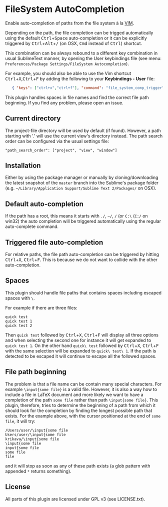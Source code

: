 # FileSystem AutoCompletion #

Enable auto-completion of paths from the file system à la [VIM](http://vimdoc.sourceforge.net/htmldoc/insert.html#i_CTRL-X_CTRL-F).

Depending on the path, the file completion can be trigged automatically using the default <kbd>Ctrl</kbd>+<kbd>Space</kbd> auto-completion or it can be explicitly triggered by <kbd>Ctrl</kbd>+<kbd>Alt</kbd>+<kbd>/</kbd> (on OSX, <kbd>Cmd</kbd> instead of <kbd>Ctrl</kbd>) shortcut. 

This combination can be always rebound to a different key combination in usual SublimeText manner, by opening the User keybindings file (see menu: `Preferences/Package Settings/FileSystem Autocompletion`). 

For example, you should also be able to use the Vim shortcut <kbd>Ctrl</kbd>+<kbd>X</kbd>,<kbd>Ctrl</kbd>+<kbd>F</kbd> by adding the following to your **Keybindings - User** file:

```json
   { "keys": ["ctrl+x","ctrl+f"], "command": "file_system_comp_trigger"}
```

This plugin handles spaces in file names and find the correct file path beginning. If you find any problem, please open an issue.

## Current directory ##
The project-file directory will be used by default (if found).
However, a path starting with '.' will use the current view's directory instead.
The path search order can be configured via the usual settings file:

    "path_search_order": ["project", "view", "window"]

## Installation ##
Either by using the package manager or manually by cloning/downloading the latest snapshot of the `master` branch into the Sublime's package folder (e.g. `~/Library/Application Support/Sublime Text 2/Packages/` on OSX).

## Default auto-completion ##

If the path has a root, this means it starts with `./`, `~/`, `/` (or `C:\` (`C:/` on win32) the auto completion will be triggered automatically using the regular auto-complete command.

## Triggered file auto-completion ##

For relative paths, the file path auto-completion can be triggered by hitting <kbd>Ctrl</kbd>+<kbd>X</kbd>, <kbd>Ctrl</kbd>+<kbd>F</kbd>. This is because we do not want to collide with the other auto-completion.

## Spaces ##

This plugin should handle file paths that contains spaces including escaped spaces with `\`.

For example if there are three files:

    quick test
    quick test 1
    quick test 2

Then `quick test` followed by <kbd>Ctrl</kbd>+<kbd>X</kbd>, <kbd>Ctrl</kbd>+<kbd>F</kbd> will display all three options and when selecting the second one for instance it will get expanded to `quick test 1`. On the other hand `quick\ test` followed by <kbd>Ctrl</kbd>+<kbd>X</kbd>, <kbd>Ctrl</kbd>+<kbd>F</kbd> with the same selection will be expanded to `quick\ test\ 1`. If the path is detected to be escaped it will continue to escape all the followed spaces.

## File path beginning ##

The problem is that a file name can be contain many special characters. For example `\input{some file}` is a valid file. However, it is also a way how to include a file in LaTeX document and more likely we want to have a completion of the path `some file` rather than path `\input{some file}`. This plugin, therefore, tries to determine the beginning of a path from which it should look for the completion by finding the longest possible path that exists. For the example above, with the cursor positioned at the end of `some file`, it will try:

    /Users/user/\input{some file
    Users/user/\input{some file
    krikava/\input{some file
    \input{some file
    input{some file
    some file
    file

and it will stop as soon as any of these path exists (a glob pattern with appended `*` returns something).

## License ##

All parts of this plugin are licensed under GPL v3 (see LICENSE.txt).
